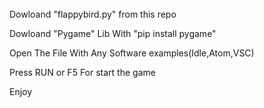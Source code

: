 ######

Dowloand "flappybird.py" from this repo

Dowloand "Pygame" Lib With "pip install pygame"

Open The File With Any Software examples(Idle,Atom,VSC)

Press RUN or F5 For start the game

Enjoy
